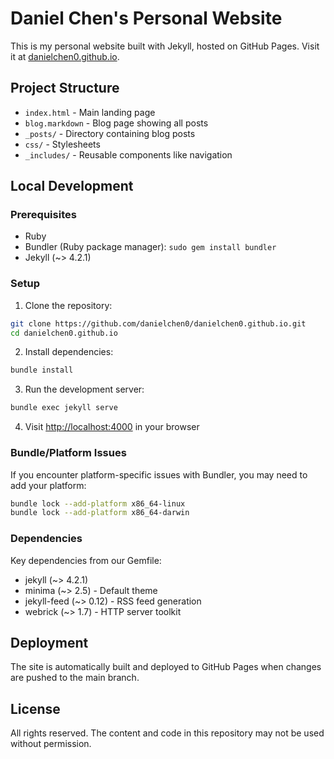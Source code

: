 # Daniel Chen's Personal Website

This is my personal website built with Jekyll, hosted on GitHub Pages. Visit it at [danielchen0.github.io](https://danielchen0.github.io).

## Project Structure

- `index.html` - Main landing page
- `blog.markdown` - Blog page showing all posts
- `_posts/` - Directory containing blog posts
- `css/` - Stylesheets
- `_includes/` - Reusable components like navigation

## Local Development

### Prerequisites

- Ruby
- Bundler (Ruby package manager): `sudo gem install bundler`
- Jekyll (~> 4.2.1)

### Setup

1. Clone the repository:
```bash
git clone https://github.com/danielchen0/danielchen0.github.io.git
cd danielchen0.github.io
```

2. Install dependencies:
```bash
bundle install
```

3. Run the development server:
```bash
bundle exec jekyll serve
```

4. Visit [http://localhost:4000](http://localhost:4000) in your browser

### Bundle/Platform Issues

If you encounter platform-specific issues with Bundler, you may need to add your platform:

```bash
bundle lock --add-platform x86_64-linux
bundle lock --add-platform x86_64-darwin
```

### Dependencies

Key dependencies from our Gemfile:
- jekyll (~> 4.2.1)
- minima (~> 2.5) - Default theme
- jekyll-feed (~> 0.12) - RSS feed generation
- webrick (~> 1.7) - HTTP server toolkit

## Deployment

The site is automatically built and deployed to GitHub Pages when changes are pushed to the main branch.

## License

All rights reserved. The content and code in this repository may not be used without permission. 